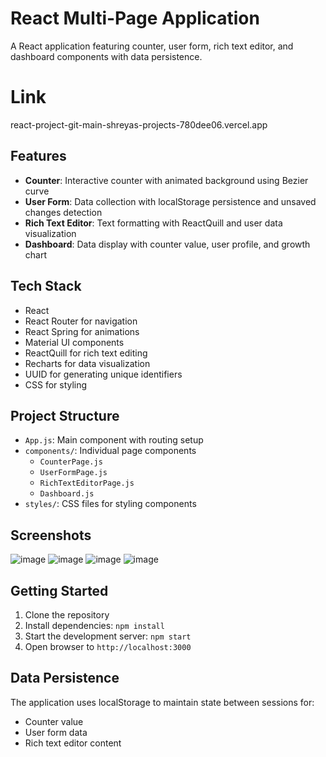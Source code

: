 # React Multi-Page Application

A React application featuring counter, user form, rich text editor, and dashboard components with data persistence.

# Link
react-project-git-main-shreyas-projects-780dee06.vercel.app

## Features

- **Counter**: Interactive counter with animated background using Bezier curve
- **User Form**: Data collection with localStorage persistence and unsaved changes detection
- **Rich Text Editor**: Text formatting with ReactQuill and user data visualization
- **Dashboard**: Data display with counter value, user profile, and growth chart

## Tech Stack

- React
- React Router for navigation
- React Spring for animations
- Material UI components
- ReactQuill for rich text editing
- Recharts for data visualization
- UUID for generating unique identifiers
- CSS for styling

## Project Structure

- `App.js`: Main component with routing setup
- `components/`: Individual page components
  - `CounterPage.js`
  - `UserFormPage.js`
  - `RichTextEditorPage.js`
  - `Dashboard.js`
- `styles/`: CSS files for styling components

## Screenshots
![image](https://github.com/user-attachments/assets/a95d933d-5dea-4e94-b3cc-ebd075d32fbd)
![image](https://github.com/user-attachments/assets/c69453f8-7aa2-4ee3-aa64-9eeda88cdb1a)
![image](https://github.com/user-attachments/assets/f209873b-2abc-48e8-a29e-41f86fb379d6)
![image](https://github.com/user-attachments/assets/801d4a28-8e2d-40c1-9dbb-65eac562502f)

## Getting Started

1. Clone the repository
2. Install dependencies: `npm install`
3. Start the development server: `npm start`
4. Open browser to `http://localhost:3000`

## Data Persistence

The application uses localStorage to maintain state between sessions for:
- Counter value
- User form data
- Rich text editor content
